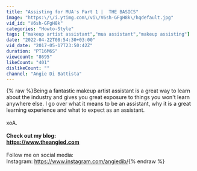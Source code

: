 ```yaml
---
title: "Assisting for MUA's Part 1 |  THE BASICS"
image: "https:\/\/i.ytimg.com\/vi\/V6sh-GFgH8k\/hqdefault.jpg"
vid_id: "V6sh-GFgH8k"
categories: "Howto-Style"
tags: ["makeup artist assistant","mua assistant","makeup assisting"]
date: "2022-04-22T08:54:30+03:00"
vid_date: "2017-05-17T23:50:42Z"
duration: "PT16M6S"
viewcount: "8695"
likeCount: "401"
dislikeCount: ""
channel: "Angie Di Battista"
---
```

{% raw %}Being a fantastic makeup artist assistant is a great way to learn about the industry and gives you great exposure to things you won't learn anywhere else. I go over what it means to be an assistant, why it is a great learning experience and what to expect as an assistant.<br /><br />xoA.<br />**************************<br />Check out my blog: <br /><a rel="nofollow" target="blank" href="https://www.theangied.com">https://www.theangied.com</a><br />**************************<br />Follow me on social media:<br />Instagram: <a rel="nofollow" target="blank" href="https://www.instagram.com/angiedib/">https://www.instagram.com/angiedib/</a>{% endraw %}
